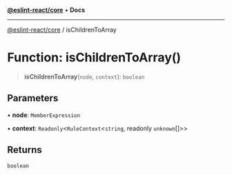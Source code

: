 [**@eslint-react/core**](../README.md) • **Docs**

***

[@eslint-react/core](../README.md) / isChildrenToArray

# Function: isChildrenToArray()

> **isChildrenToArray**(`node`, `context`): `boolean`

## Parameters

• **node**: `MemberExpression`

• **context**: `Readonly`\<`RuleContext`\<`string`, readonly `unknown`[]\>\>

## Returns

`boolean`
